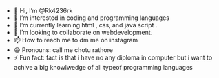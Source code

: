 - 👋 Hi, I’m @Rk4236rk
- 👀 I’m interested in coding and programming languages 
- 🌱 I’m currently learning html , css, and java script .
- 💞️ I’m looking to collaborate on webdevelopment. 
- 📫 How to reach me to  dm me on instagram 
- 😄 Pronouns: call me chotu rathore
- ⚡ Fun fact: fact is  that i have no any diploma in computer but i want to achive a big knowlwedge of all typeof programming languages 

<!---
Rk4236rk/Rk4236rk is a ✨ special ✨ repository because its `README.md` (this file) appears on your GitHub profile.
You can click the Preview link to take a look at your changes.
--->
